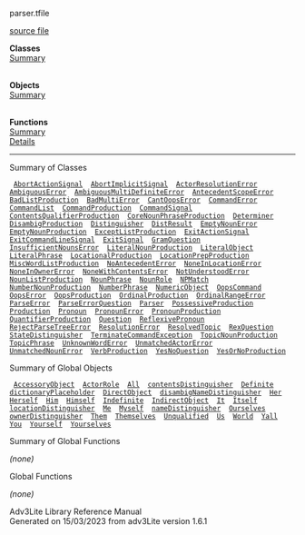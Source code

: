 ---
---
<span class="title">parser.t</span><span class="type">file</span>

[source file](../source/parser.t.html)

**Classes**  
[Summary](#_ClassSummary_)  
 

**Objects**  
[Summary](#_ObjectSummary_)  
 

**Functions**  
[Summary](#_FunctionSummary_)  
[Details](#_Functions_)

<div class="fdesc">

------------------------------------------------------------------------

</div>

<span id="_ClassSummary_"></span>

<div class="mjhd">

<span class="hdln">Summary of Classes</span>  

</div>

` `[`AbortActionSignal`](../object/AbortActionSignal.html)`  `[`AbortImplicitSignal`](../object/AbortImplicitSignal.html)`  `[`ActorResolutionError`](../object/ActorResolutionError.html)`  `[`AmbiguousError`](../object/AmbiguousError.html)`  `[`AmbiguousMultiDefiniteError`](../object/AmbiguousMultiDefiniteError.html)`  `[`AntecedentScopeError`](../object/AntecedentScopeError.html)`  `[`BadListProduction`](../object/BadListProduction.html)`  `[`BadMultiError`](../object/BadMultiError.html)`  `[`CantOopsError`](../object/CantOopsError.html)`  `[`CommandError`](../object/CommandError.html)`  `[`CommandList`](../object/CommandList.html)`  `[`CommandProduction`](../object/CommandProduction.html)`  `[`CommandSignal`](../object/CommandSignal.html)`  `[`ContentsQualifierProduction`](../object/ContentsQualifierProduction.html)`  `[`CoreNounPhraseProduction`](../object/CoreNounPhraseProduction.html)`  `[`Determiner`](../object/Determiner.html)`  `[`DisambigProduction`](../object/DisambigProduction.html)`  `[`Distinguisher`](../object/Distinguisher.html)`  `[`DistResult`](../object/DistResult.html)`  `[`EmptyNounError`](../object/EmptyNounError.html)`  `[`EmptyNounProduction`](../object/EmptyNounProduction.html)`  `[`ExceptListProduction`](../object/ExceptListProduction.html)`  `[`ExitActionSignal`](../object/ExitActionSignal.html)`  `[`ExitCommandLineSignal`](../object/ExitCommandLineSignal.html)`  `[`ExitSignal`](../object/ExitSignal.html)`  `[`GramQuestion`](../object/GramQuestion.html)`  `[`InsufficientNounsError`](../object/InsufficientNounsError.html)`  `[`LiteralNounProduction`](../object/LiteralNounProduction.html)`  `[`LiteralObject`](../object/LiteralObject.html)`  `[`LiteralPhrase`](../object/LiteralPhrase.html)`  `[`LocationalProduction`](../object/LocationalProduction.html)`  `[`LocationPrepProduction`](../object/LocationPrepProduction.html)`  `[`MiscWordListProduction`](../object/MiscWordListProduction.html)`  `[`NoAntecedentError`](../object/NoAntecedentError.html)`  `[`NoneInLocationError`](../object/NoneInLocationError.html)`  `[`NoneInOwnerError`](../object/NoneInOwnerError.html)`  `[`NoneWithContentsError`](../object/NoneWithContentsError.html)`  `[`NotUnderstoodError`](../object/NotUnderstoodError.html)`  `[`NounListProduction`](../object/NounListProduction.html)`  `[`NounPhrase`](../object/NounPhrase.html)`  `[`NounRole`](../object/NounRole.html)`  `[`NPMatch`](../object/NPMatch.html)`  `[`NumberNounProduction`](../object/NumberNounProduction.html)`  `[`NumberPhrase`](../object/NumberPhrase.html)`  `[`NumericObject`](../object/NumericObject.html)`  `[`OopsCommand`](../object/OopsCommand.html)`  `[`OopsError`](../object/OopsError.html)`  `[`OopsProduction`](../object/OopsProduction.html)`  `[`OrdinalProduction`](../object/OrdinalProduction.html)`  `[`OrdinalRangeError`](../object/OrdinalRangeError.html)`  `[`ParseError`](../object/ParseError.html)`  `[`ParseErrorQuestion`](../object/ParseErrorQuestion.html)`  `[`Parser`](../object/Parser.html)`  `[`PossessiveProduction`](../object/PossessiveProduction.html)`  `[`Production`](../object/Production.html)`  `[`Pronoun`](../object/Pronoun.html)`  `[`PronounError`](../object/PronounError.html)`  `[`PronounProduction`](../object/PronounProduction.html)`  `[`QuantifierProduction`](../object/QuantifierProduction.html)`  `[`Question`](../object/Question.html)`  `[`ReflexivePronoun`](../object/ReflexivePronoun.html)`  `[`RejectParseTreeError`](../object/RejectParseTreeError.html)`  `[`ResolutionError`](../object/ResolutionError.html)`  `[`ResolvedTopic`](../object/ResolvedTopic.html)`  `[`RexQuestion`](../object/RexQuestion.html)`  `[`StateDistinguisher`](../object/StateDistinguisher.html)`  `[`TerminateCommandException`](../object/TerminateCommandException.html)`  `[`TopicNounProduction`](../object/TopicNounProduction.html)`  `[`TopicPhrase`](../object/TopicPhrase.html)`  `[`UnknownWordError`](../object/UnknownWordError.html)`  `[`UnmatchedActorError`](../object/UnmatchedActorError.html)`  `[`UnmatchedNounError`](../object/UnmatchedNounError.html)`  `[`VerbProduction`](../object/VerbProduction.html)`  `[`YesNoQuestion`](../object/YesNoQuestion.html)`  `[`YesOrNoProduction`](../object/YesOrNoProduction.html)`  `
<span id="_ObjectSummary_"></span>

<div class="mjhd">

<span class="hdln">Summary of Global Objects</span>  

</div>

` `[`AccessoryObject`](../object/AccessoryObject.html)`  `[`ActorRole`](../object/ActorRole.html)`  `[`All`](../object/All.html)`  `[`contentsDistinguisher`](../object/contentsDistinguisher.html)`  `[`Definite`](../object/Definite.html)`  `[`dictionaryPlaceholder`](../object/dictionaryPlaceholder.html)`  `[`DirectObject`](../object/DirectObject.html)`  `[`disambigNameDistinguisher`](../object/disambigNameDistinguisher.html)`  `[`Her`](../object/Her.html)`  `[`Herself`](../object/Herself.html)`  `[`Him`](../object/Him.html)`  `[`Himself`](../object/Himself.html)`  `[`Indefinite`](../object/Indefinite.html)`  `[`IndirectObject`](../object/IndirectObject.html)`  `[`It`](../object/It.html)`  `[`Itself`](../object/Itself.html)`  `[`locationDistinguisher`](../object/locationDistinguisher.html)`  `[`Me`](../object/Me.html)`  `[`Myself`](../object/Myself.html)`  `[`nameDistinguisher`](../object/nameDistinguisher.html)`  `[`Ourselves`](../object/Ourselves.html)`  `[`ownerDistinguisher`](../object/ownerDistinguisher.html)`  `[`Them`](../object/Them.html)`  `[`Themselves`](../object/Themselves.html)`  `[`Unqualified`](../object/Unqualified.html)`  `[`Us`](../object/Us.html)`  `[`World`](../object/World.html)`  `[`Yall`](../object/Yall.html)`  `[`You`](../object/You.html)`  `[`Yourself`](../object/Yourself.html)`  `[`Yourselves`](../object/Yourselves.html)`  `
<span id="FunctionSummary_"></span>

<div class="mjhd">

<span class="hdln">Summary of Global Functions</span>  

</div>

*(none)* <span id="_Functions_"></span>

<div class="mjhd">

<span class="hdln">Global Functions</span>  

</div>

*(none)*

<div class="ftr">

Adv3Lite Library Reference Manual  
Generated on 15/03/2023 from adv3Lite version 1.6.1

</div>
